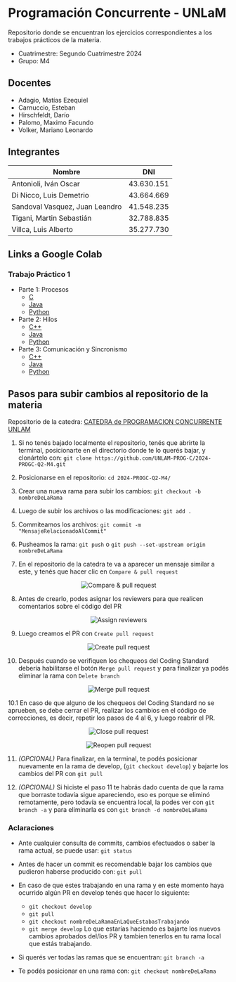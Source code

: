 # Programación Concurrente - UNLaM
Repositorio donde se encuentran los ejercicios correspondientes a los trabajos prácticos de la materia.

* Cuatrimestre: Segundo Cuatrimestre 2024
* Grupo: M4

## Docentes
* Adagio, Matías Ezequiel
* Carnuccio, Esteban
* Hirschfeldt, Darío
* Palomo, Maximo Facundo
* Volker, Mariano Leonardo

## Integrantes
| Nombre | DNI |
|--|--|
| Antonioli, Iván Oscar | 43.630.151 |
| Di Nicco, Luis Demetrio | 43.664.669 |
| Sandoval Vasquez, Juan Leandro | 41.548.235 |
| Tigani, Martin Sebastián | 32.788.835 |
| Villca, Luis Alberto | 35.277.730 |

## Links a Google Colab
### Trabajo Práctico 1
* Parte 1: Procesos
  * [C](https://colab.research.google.com/drive/1HI2BX2UqpVGj9xpQXm2FQORTsDcy4-78?usp=drive_copy)
  * [Java](https://colab.research.google.com/drive/1133X3S7irJ1Od0Diw2Frh1o-o_lFK1yQ?usp=sharing)
  * [Python](https://colab.research.google.com/drive/15BYDuVqsOOuq5t5jVRt4znZpDoHhjLmb?usp=sharing)
* Parte 2: Hilos
  * [C++](https://colab.research.google.com/drive/1NOf-a3MtG6HjaSbdcpi-LiRUN_wtAMBe?usp=sharing)
  * [Java](https://colab.research.google.com/drive/160u8T9y358jp8hcwyKtcP_mnDWh9Jw9U?usp=sharing)
  * [Python](https://colab.research.google.com/drive/1YPe_jf5sEFWy52j8VbI3utTVnUgqdJF1?usp=sharing)
* Parte 3: Comunicación y Sincronismo
  * [C++](https://colab.research.google.com/drive/1ja93oFt8rjT-mDRQUiUhEsE4kLBKgPww?usp=sharing)
  * [Java](https://colab.research.google.com/drive/1faaEzvc6sK45I9DQzRoJa2Sdl5pz8PM6?usp=sharing)
  * [Python](https://colab.research.google.com/drive/1kNpa11lwbl7ZA-eBlq7JP4FJlv1Xd-yQ?usp=sharing)

## Pasos para subir cambios al repositorio de la materia

Repositorio de la catedra: [CATEDRA de PROGRAMACION CONCURRENTE UNLAM](https://github.com/UNLAM-PROG-C)

1. Si no tenés bajado localmente el repositorio, tenés que abrirte la terminal, posicionarte en el directorio donde te lo querés bajar, y clonártelo con: `git clone https://github.com/UNLAM-PROG-C/2024-PROGC-Q2-M4.git`

2. Posicionarse en el repositorio: `cd 2024-PROGC-Q2-M4/`

3. Crear una nueva rama para subir los cambios: `git checkout -b nombreDeLaRama`

4. Luego de subir los archivos o las modificaciones: `git add .`

5. Commiteamos los archivos: `git commit -m "MensajeRelacionadoAlCommit"`

6. Pusheamos la rama: `git push` o `git push --set-upstream origin nombreDeLaRama`

7. En el repositorio de la catedra te va a aparecer un mensaje similar a este, y tenés que hacer clic en `Compare & pull request`

<p align="center">
  <img src="https://github.com/user-attachments/assets/84f13371-6ae0-4407-9df9-843e5f8cd827" alt="Compare & pull request"/>
</p>

8. Antes de crearlo, podes asignar los reviewers para que realicen comentarios sobre el código del PR

<p align="center">
  <img src="https://github.com/user-attachments/assets/4b24cb85-1f92-4169-bfe6-f412ae872203" alt="Assign reviewers"/>
</p>

9. Luego creamos el PR con `Create pull request`

<p align="center">
  <img src="https://github.com/user-attachments/assets/ad85a457-6d63-44ce-a4bd-375d89dc42dd" alt="Create pull request"/>
</p>

10. Después cuando se verifiquen los chequeos del Coding Standard debería habilitarse el botón `Merge pull request` y para finalizar ya podés eliminar la rama con `Delete branch`

<p align="center">
  <img src="https://user-images.githubusercontent.com/24505883/42899819-7c05a47a-8ac7-11e8-8be9-9e3888f1bedc.gif" alt="Merge pull request"/>
</p>

10.1 En caso de que alguno de los chequeos del Coding Standard no se aprueben, se debe cerrar el PR, realizar los cambios en el código de correcciones, es decir, repetir los pasos de 4 al 6, y luego reabrir el PR.

<p align="center">
  <img src="https://i.sstatic.net/IA4pH.png" alt="Close pull request"/>
</p>

<p align="center">
  <img src="https://user-images.githubusercontent.com/35812641/192277071-e822eee6-e340-41a5-aafa-569f441bb65a.png" alt="Reopen pull request"/>
</p>

11. *(OPCIONAL)* Para finalizar, en la terminal, te podés posicionar nuevamente en la rama de develop, (`git checkout develop`) y bajarte los cambios del PR con `git pull`

12. *(OPCIONAL)* Si hiciste el paso 11 te habrás dado cuenta de que la rama que borraste todavía sigue apareciendo, eso es porque se eliminó remotamente, pero todavía se encuentra local, la podes ver con `git branch -a` y para eliminarla es con `git branch -d nombreDeLaRama`

### Aclaraciones
- Ante cualquier consulta de commits, cambios efectuados o saber la rama actual, se puede usar: `git status`
  
- Antes de hacer un commit es recomendable bajar los cambios que pudieron haberse producido con: `git pull`

- En caso de que estes trabajando en una rama y en este momento haya ocurrido algún PR en develop tenés que hacer lo siguiente:
  - `git checkout develop`
  - `git pull`
  - `git checkout nombreDeLaRamaEnLaQueEstabasTrabajando`
  - `git merge develop`
  Lo que estarías haciendo es bajarte los nuevos cambios aprobados del/los PR y tambien tenerlos en tu rama local que estás trabajando.

- Si querés ver todas las ramas que se encuentran: `git branch -a`
  
- Te podés posicionar en una rama con: `git checkout nombreDeLaRama`
